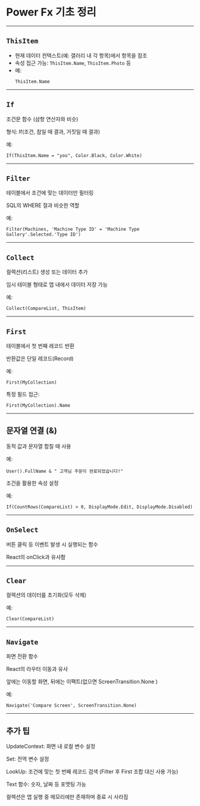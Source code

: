 # Power Fx 기초 정리

---

## `ThisItem`

- 현재 데이터 컨텍스트(예: 갤러리 내 각 항목)에서 항목을 참조
- 속성 접근 가능: `ThisItem.Name`, `ThisItem.Photo` 등
- 예:
  ```
  ThisItem.Name
  ```

---

## `If`

조건문 함수 (삼항 연산자와 비슷)

형식: If(조건, 참일 때 결과, 거짓일 때 결과)

예:

```
If(ThisItem.Name = "yoo", Color.Black, Color.White)
```

---

## `Filter`

테이블에서 조건에 맞는 데이터만 필터링

SQL의 WHERE 절과 비슷한 역할

예:

```
Filter(Machines, 'Machine Type ID' = 'Machine Type Gallery'.Selected.'Type ID')
```

---

## `Collect`

컬렉션(리스트) 생성 또는 데이터 추가

임시 테이블 형태로 앱 내에서 데이터 저장 가능

예:

```
Collect(CompareList, ThisItem)
```

---

## `First`

테이블에서 첫 번째 레코드 반환

반환값은 단일 레코드(Record)

예:

```
First(MyCollection)
```

특정 필드 접근:

```
First(MyCollection).Name
```

---

## 문자열 연결 (&)

동적 값과 문자열 합칠 때 사용

예:

```
User().FullName & " 고객님 주문이 완료되었습니다!"
```

조건을 활용한 속성 설정

예:

```
If(CountRows(CompareList) > 0, DisplayMode.Edit, DisplayMode.Disabled)
```

---

## `OnSelect`

버튼 클릭 등 이벤트 발생 시 실행되는 함수

React의 onClick과 유사함

---

## `Clear`

컬렉션의 데이터를 초기화(모두 삭제)

예:

```
Clear(CompareList)
```

---

## `Navigate`

화면 전환 함수

React의 라우터 이동과 유사

앞에는 이동할 화면, 뒤에는 이팩트(없으면 ScreenTransition.None )

예:

```
Navigate('Compare Screen', ScreenTransition.None)
```

---

## 추가 팁

UpdateContext: 화면 내 로컬 변수 설정

Set: 전역 변수 설정

LookUp: 조건에 맞는 첫 번째 레코드 검색 (Filter 후 First 조합 대신 사용 가능)

Text 함수: 숫자, 날짜 등 포맷팅 가능

컬렉션은 앱 실행 중 메모리에만 존재하며 종료 시 사라짐
